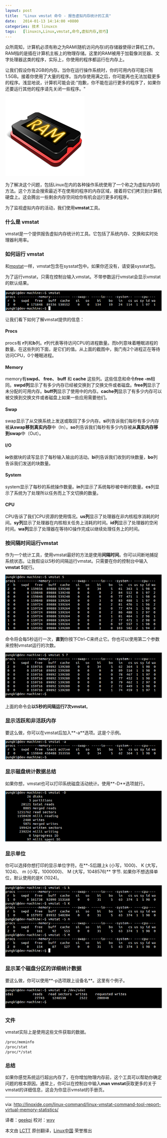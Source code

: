 ```yaml
---
layout: post
title:	"Linux vmstat 命令 - 报告虚拟内存统计的工具"
date:	2014-01-13 14:14:00 +0800 
categories:	技术 linuxcn 
tags:	[linuxcn,Linux,vmstat,命令,虚拟内存,技巧]
---
```



众所周知，计算机必须有称之为RAM(随机访问内存)的存储器使得计算机工作。RAM指的是插在计算机主板上的物理存储。这里的RAM被用于加载像浏览器、文字处理器这类的程序，实际上，你使用的程序都运行在内存上。


让我们假设你有2GB的内存。当你在运行操作系统时，你的可用内存可能只有1.5GB。接着你使用了大量的程序。当内存使用满之后，你可能再也无法加载更多的程序。浅显地说，计算机可能会说:"抱歉，你不能在运行更多的程序了，如果你还要运行其他的程序请先关闭一些程序。"


![](/Asserts/Images/album/201401/13/1404576r22r32223366ze6.png)


为了解决这个问题，包括Linux在内的各种操作系统使用了一个称之为虚拟内存的方法。这个方法会搜索最近不在使用的程序的内存区域，接着将它们拷贝到计算机硬盘上。这会腾出一些剩余内存空间给你有机会运行更多的程序。


为了监视虚拟内存的活动，我们使用**vmstat**工具。


### 什么是 vmstat


vmstat是一个提供报告虚拟内存统计的工具。它包括了系统内存、交换和实时处理器利用率。


### 如何运行 vmstat


和[mpstat](http://linoxide.com/linux-command/linux-mpstat-command/)一样，vmstat包含在sysstat包中。如果你还没有，请安装sysstat包。


为了运行vmstat，只需在控制台输入vmstat。不带参数运行vmstat会显示vmstat的默认结果。


![](/Asserts/Images/album/201401/13/140519pongizggqyccqadi.png)


让我们看下如何了解vmstat提供的信息：


#### Procs


procs有 **r**列和**b**列。**r**列代表等待访问CPU的进程数量。而b列意味着睡眠进程的数量。在这些列的下面，是它们的值。从上面的截图中，我门有2个进程正在等待访问CPU，0个睡眠进程。


#### Memory


memory有**swpd、 free、 buff** 和 **cache** 这些列。这些信息和命令**free -m**相同。**swpd列**显示了有多少内存已经被交换到了交换文件或者磁盘。**free列**显示了未分配的可用内存。**buff列**显示了使用中的内存。**cache列**显示了有多少内存可以被交换到交换文件或者磁盘上如果一些应用需要他们。


#### Swap


swap显示了从交换系统上发送或取回了多少内存。**si**列告诉我们每秒有多少内存被**从swap移到真实内存**中（In）。**so**列告诉我们每秒有多少内存被**从真实内存移到swap**中（Out）。


#### I/O


**io**依据块的读写显示了每秒输入输出的活动。**bi**列告诉我们收到的块数量，**bo**列告诉我们发送的块数量。


#### System


system显示了每秒的系统操作数量。**in**列显示了系统每秒被中断的数量。**cs**列显示了系统为了处理所以任务而上下文切换的数量。


#### CPU


CPU告诉了我们CPU资源的使用情况。**us列**显示了处理器在非内核程序消耗的时间。**sy列**显示了处理器在内核相关任务上消耗的时间。**id列**显示了处理器的空闲时间。**wa列**显示了处理器在等待IO操作完成以继续处理任务上的时间。


### 按间隔时间运行vmstat


作为一个统计工具，使用vmstat最好的方法是使用**间隔时间**。你可以间断地捕捉系统状态。让我假设以5秒的间隔运行vmstat。只需要在你的控制台中输入**vmstat 5**就行。


![](/Asserts/Images/album/201401/13/140521q0fuu2fhte20b0oe.png)


命令将会每5秒运行一次，**直到**你按下Ctrl-C来终止它。你也可以使用第二个参数来控制vmstat运行的次数。


![](/Asserts/Images/album/201401/13/1405228vnod5bqn97f9nds.png)


上面的命令会**以5秒的间隔运行7次vmstat**。


### 显示活跃和非活跃内存


要这么做，你可以在vmstat后加入**-a**选项。这是个示例。


![](/Asserts/Images/album/201401/13/140523qj84qq20q0seqqqq.png)


### 显示磁盘统计数据总结


如果你想，vmstat也可以打印系统磁盘活动统计。使用**-D**选项就行。


![](/Asserts/Images/album/201401/13/140526d3d3dtfdkss3gibs.png)


### 显示单位


你可以选择你想打印的显示单位字符。在**-S后跟上k (小写，1000)、 K (大写，1024)、 m (小写，1000000)、 M (大写，1048576)** 字节. 如果你不想选择单位，默认使用的是K (1024)。


![](/Asserts/Images/album/201401/13/140528z5393g5o9r56uonu.png)


### 显示某个磁盘分区的详细统计数据


要这么做，你可以使用**-p选项跟上设备名**。这里有个例子。


![](/Asserts/Images/album/201401/13/140529zsrjc6n2fsrwfxfq.png)


### 文件


vmstat实际上是使用这些文件获取的数据。



```
/proc/meminfo
/proc/stat
/proc/*/stat 

```

### 总结


如果你感觉系统运行超出内存了，在你增加物理内存前，这个工具可以帮助你确定问题的根本原因。通常上，你可以在控制台中输入**man vmstat**获取更多的关于vmstat的详细信息，这会为你显示vmstat的手册页。




---


via: <http://linoxide.com/linux-command/linux-vmstat-command-tool-report-virtual-memory-statistics/>


译者：[geekpi](https://github.com/geekpi) 校对：[wxy](https://github.com/wxy)


本文由 [LCTT](https://github.com/LCTT/TranslateProject) 原创翻译，[Linux中国](http://linux.cn/) 荣誉推出
